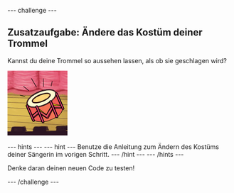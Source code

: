 \--- challenge \---

## Zusatzaufgabe: Ändere das Kostüm deiner Trommel

Kannst du deine Trommel so aussehen lassen, als ob sie geschlagen wird?

![screenshot](images/band-drum-final.png)

\--- hints \--- \--- hint \--- Benutze die Anleitung zum Ändern des Kostüms deiner Sängerin im vorigen Schritt. \--- /hint \--- \--- /hints \---

Denke daran deinen neuen Code zu testen!

\--- /challenge \---